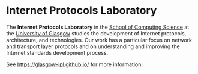 # Internet Protocols Laboratory

The **Internet Protocols Laboratory** in the 
[School of Computing Science](https://www.gla.ac.uk/schools/computing/)
at the [University of Glasgow](https://www.gla.ac.uk/)
studies the development of Internet protocols, architecture, and
technologies. Our work has a particular focus on network and transport
layer protocols and on understanding and improving the Internet standards
development process.

See https://glasgow-ipl.github.io/ for more information.

